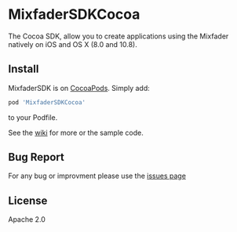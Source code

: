# MixfaderSDKCocoa

The Cocoa SDK, allow you to create applications using the Mixfader natively on iOS and OS X (8.0 and 10.8).

Install
----------
MixfaderSDK is on [CocoaPods](http://cocoapods.org). Simply add:

```Ruby
pod 'MixfaderSDKCocoa'
```
to your Podfile.

See the [wiki](https://github.com/Mixfader/Mixfader-SDK-iOS/wiki) for more or the sample code.

Bug Report
----------
For any bug or improvment please use the [issues page](https://github.com/Mixfader/MixfaderSDK/issues)

License
----------
Apache 2.0

